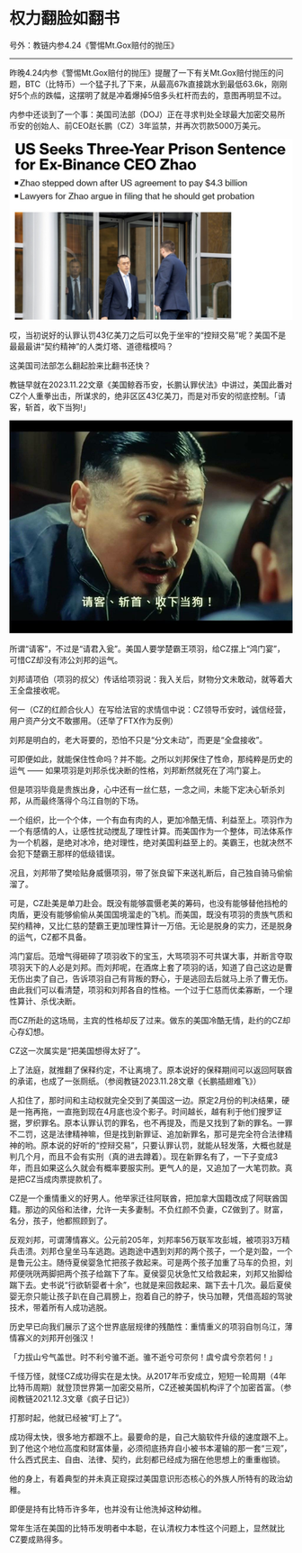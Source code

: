 # 权力翻脸如翻书

号外：教链内参4.24《警惕Mt.Gox赔付的抛压》

* * *

昨晚4.24内参《警惕Mt.Gox赔付的抛压》提醒了一下有关Mt.Gox赔付抛压的问题，BTC（比特币）一个猛子扎了下来，从最高67k直接跳水到最低63.6k，刚刚好5个点的跌幅，这摆明了就是冲着爆掉5倍多头杠杆而去的，意图再明显不过。

内参中还谈到了一个事：美国司法部（DOJ）正在寻求判处全球最大加密交易所币安的创始人、前CEO赵长鹏（CZ）3年监禁，并再次罚款5000万美元。

![](2024-04-25-A01.jpeg)

哎，当初说好的认罪认罚43亿美刀之后可以免于坐牢的“控辩交易”呢？美国不是最最最讲“契约精神”的人类灯塔、道德楷模吗？

这美国司法部怎么翻起脸来比翻书还快？

教链早就在2023.11.22文章《美国鲸吞币安，长鹏认罪伏法》中讲过，美国此番对CZ个人重拳出击，所谋求的，绝非区区43亿美刀，而是对币安的彻底控制。「请客，斩首，收下当狗!」

![](2024-04-25-A02.jpeg)

所谓“请客”，不过是“请君入瓮”。美国人要学楚霸王项羽，给CZ摆上“鸿门宴”，可惜CZ却没有沛公刘邦的运气。

刘邦请项伯（项羽的叔父）传话给项羽说：我入关后，财物分文未敢动，就等着大王全盘接收呢。

何一（CZ的红颜合伙人）在写给法官的求情信中说：CZ领导币安时，诚信经营，用户资产分文不敢挪用。（还举了FTX作为反例）

刘邦是明白的，老大哥要的，恐怕不只是“分文未动”，而更是“全盘接收”。

可即便如此，就能保住性命吗？并不能。之所以刘邦保住了性命，那纯粹是历史的运气 —— 如果项羽是刘邦杀伐决断的性格，刘邦断然就死在了鸿门宴上。

但是项羽毕竟是贵族出身，心中还有一丝仁慈，一念之间，未能下定决心斩杀刘邦，从而最终落得个乌江自刎的下场。

一个组织，比一个个体，一个有血有肉的人，更加冷酷无情、利益至上。项羽作为一个有感情的人，让感性扰动搅乱了理性计算。而美国作为一个整体，司法体系作为一个机器，是绝对冰冷，绝对理性，绝对美国利益至上的。美霸王，也就决然不会犯下楚霸王那样的低级错误。

况且，刘邦带了樊哙贴身威慑项羽，带了张良留下来送礼断后，自己独自骑马偷偷溜了。

可是，CZ赴美是单刀赴会。既没有能够震慑老美的筹码，也没有能够替他挡枪的肉盾，更没有能够偷偷从美国国境溜走的飞机。而美国，既没有项羽的贵族气质和契约精神，又比仁慈的楚霸王更加理性算计一万倍。无论是脱身的实力，还是脱身的运气，CZ都不具备。

鸿门宴后。范增气得砸碎了项羽收下的宝玉，大骂项羽不可共谋大事，并断言夺取项羽天下的人必是刘邦。而刘邦呢，在酒席上套了项羽的话，知道了自己这边是曹无伤出卖了自己，告诉项羽自己有背叛的野心，于是逃回去后就马上杀了曹无伤。由此我们可以看清楚，项羽和刘邦各自的性格。一个过于仁慈而优柔寡断，一个理性算计、杀伐决断。

而CZ所赴的这场局，主宾的性格却反了过来。做东的美国冷酷无情，赴约的CZ却心存幻想。

CZ这一次属实是“把美国想得太好了”。

上了法庭，就推翻了保释约定，不让离境了。原本说好的保释期间可以返回阿联酋的承诺，也成了一张厕纸。（参阅教链2023.11.28文章《长鹏插翅难飞》）

人扣住了，那时间和主动权就完全交到了美国这一边。原定2月份的判决结果，硬是一拖再拖，一直拖到现在4月底也没个影子。时间越长，越有利于他们搜罗证据，罗织罪名。原本认罪认罚的罪名，也不再提及，而是又找到了新的罪名。一罪不二罚，这是法律精神嘛，但是找到新罪证、追加新罪名，那可是完全符合法律精神的哟。原本说的好听的“控辩交易”，只要认罪认罚，就能从轻发落，大概也就是判几个月，而且不会有实刑（真的进去蹲着）。现在新罪名有了，一下子变成3年，而且如果这么久就会有概率要服实刑。更气人的是，又追加了一大笔罚款。真是把CZ当成肉票提款机了。

CZ是一个重情重义的好男人。他举家迁往阿联酋，把加拿大国籍改成了阿联酋国籍。那边的风俗和法律，允许一夫多妻制。不负红颜不负妻，CZ做到了。财富，名分，孩子，他都照顾到了。

反观刘邦，可谓薄情寡义。公元前205年，刘邦率56万联军攻彭城，被项羽3万精兵击溃。刘邦仓皇坐马车逃跑。逃跑途中遇到刘邦的两个孩子，一个是刘盈，一个是鲁元公主。随侍夏侯婴急忙把孩子救起来。可是两个孩子加重了马车的负担，刘邦便咣咣两脚把两个孩子给踹下了车。夏侯婴见状急忙又给救起来，刘邦又抬脚给踹下去。史书说“行欲斩婴者十余”，也就是来回救起来、踹下去十几次。最后夏侯婴无奈只能让孩子趴在自己肩膀上，抱着自己的脖子，快马加鞭，凭借高超的驾驶技术，带着所有人成功逃脱。

历史早已向我们展示了这个世界底层规律的残酷性：重情重义的项羽自刎乌江，薄情寡义的刘邦开创强汉！

「力拔山兮气盖世。时不利兮骓不逝。骓不逝兮可奈何！虞兮虞兮奈若何！」

千怪万怪，就怪CZ成功得实在是太快。从2017年币安成立，短短一轮周期（4年比特币周期）就登顶世界第一加密交易所，CZ还被美国机构评了个加密首富。（参阅教链2021.12.3文章《疯子日记》）

打那时起，他就已经被“盯上了”。

成功得太快，很多地方都跟不上。最要命的是，自己大脑软件升级的速度跟不上。到了他这个地位高度和财富体量，必须彻底扬弃自小被书本灌输的那一套“三观”，什么西式民主、自由、法律、契约，此刻都已经成为捆在他思想上的重重枷锁。

他的身上，有着典型的并未真正窥探过美国意识形态核心的外族人所特有的政治幼稚。

即便是持有比特币许多年，也并没有让他洗掉这种幼稚。

常年生活在美国的比特币发明者中本聪，在认清权力本性这个问题上，显然就比CZ要成熟得多。

